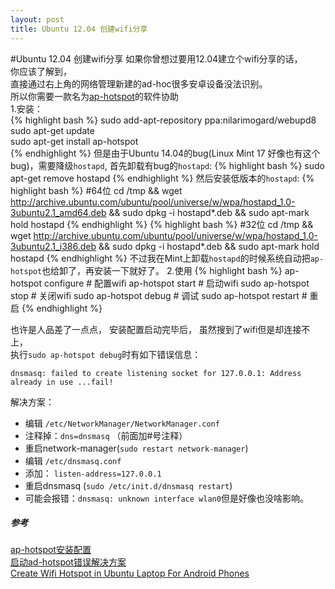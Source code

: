 ```yaml
---
layout: post
title: Ubuntu 12.04 创建wifi分享
---
```

#Ubuntu 12.04 创建wifi分享
如果你曾想过要用12.04建立个wifi分享的话，  
你应该了解到，  
直接通过右上角的网络管理新建的ad-hoc很多安卓设备没法识别。  
所以你需要一款名为[ap-hotspot](http://www.ubuntuupdates.org/package/webupd8/raring/main/base/ap-hotspot)的软件协助  
1.安装：  
{% highlight bash %}
sudo add-apt-repository ppa:nilarimogard/webupd8  
sudo apt-get update  
sudo apt-get install ap-hotspot  
{% endhighlight %}
但是由于Ubuntu 14.04的bug(Linux Mint 17 好像也有这个bug)，需要降级`hostapd`,
首先卸载有bug的`hostapd`:
{% highlight bash %}
sudo apt-get remove hostapd
{% endhighlight %}
然后安装低版本的`hostapd`:
{% highlight bash %}
#64位
cd /tmp && wget http://archive.ubuntu.com/ubuntu/pool/universe/w/wpa/hostapd_1.0-3ubuntu2.1_amd64.deb && sudo dpkg -i hostapd*.deb && sudo apt-mark hold hostapd
{% endhighlight %}
{% highlight bash %}
#32位
cd /tmp && wget http://archive.ubuntu.com/ubuntu/pool/universe/w/wpa/hostapd_1.0-3ubuntu2.1_i386.deb && sudo dpkg -i hostapd*.deb && sudo apt-mark hold hostapd
{% endhighlight %}
不过我在Mint上卸载`hostapd`的时候系统自动把`ap-hotspot`也给卸了，再安装一下就好了。
2.使用
{% highlight bash %}
ap-hotspot configure    # 配置wifi
ap-hotspot start        # 启动wifi
sudo ap-hotspot stop    # 关闭wifi
sudo ap-hotspot debug   # 调试
sudo ap-hotspot restart # 重启
{% endhighlight %}

也许是人品差了一点点，  安装配置启动完毕后，  虽然搜到了wifi但是却连接不上，  
执行`sudo ap-hotspot debug`时有如下错误信息：  

`dnsmasq: failed to create listening socket for 127.0.0.1: Address already in use ...fail!` 

解决方案：  
* 编辑 `/etc/NetworkManager/NetworkManager.conf `  
* 注释掉：`dns=dnsmasq`  （前面加#号注释）  
* 重启network-manager(`sudo restart network-manager`)  
* 编辑 `/etc/dnsmasq.conf`  
* 添加： `listen-address=127.0.0.1`  
* 重启dnsmasq (`sudo /etc/init.d/dnsmasq restart`)  
* 可能会报错：`dnsmasq: unknown interface wlan0`但是好像也没啥影响。  

##### **参考**  
[ap-hotspot安装配置](http://unix.stackexchange.com/questions/80042/ubuntu-12-04-hotspot-wifi-network-not-visible-to-android-4-1-2)  
[启动ad-hotspot错误解决方案](http://askubuntu.com/questions/191226/dnsmasq-failed-to-create-listening-socket-for-port-53-address-already-in-use)  
[Create Wifi Hotspot in Ubuntu Laptop For Android Phones](http://ubuntuhandbook.org/index.php/2014/02/wifi-hotspot-ubuntu-laptop-android/)
